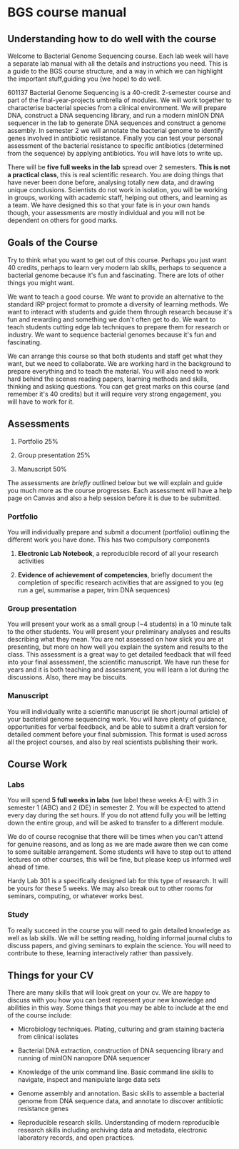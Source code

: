 # BGS course manual

## Understanding how to do well with the course

Welcome to Bacterial Genome Sequencing course. Each lab week will have a separate lab manual with all the details and instructions you need. This is a guide to the BGS course structure, and a way in which we can highlight the important stuff,guiding you (we hope) to do well.

601137 Bacterial Genome Sequencing is a 40-credit 2-semester course and
part of the final-year-projects umbrella of modules. We will work
together to characterise bacterial species from a clinical environment.
We will prepare DNA, construct a DNA sequencing library, and run a
modern minION DNA sequencer in the lab to generate DNA sequences and
construct a genome assembly. In semester 2 we will annotate the
bacterial genome to identify genes involved in antibiotic resistance.
Finally you can test your personal assessment of the bacterial
resistance to specific antibiotics (determined from the sequence) by
applying antibiotics. You will have lots to write up.

There will be **five full weeks in the lab** spread over 2 semesters.
**This is not a practical class**, this is real scientific research. You
are doing things that have never been done before, analysing totally new
data, and drawing unique conclusions. Scientists do not work in
isolation, you will be working in groups, working with academic staff,
helping out others, and learning as a team. We have designed this so
that your fate is in your own hands though, your assessments are mostly
individual and you will not be dependent on others for good marks.

## Goals of the Course

Try to think what you want to get out of this course. Perhaps you just
want 40 credits, perhaps to learn very modern lab skills, perhaps to
sequence a bacterial genome because it's fun and fascinating. There are
lots of other things you might want.

We want to teach a good course. We want to provide an alternative to the
standard IRP project format to promote a diversity of learning methods.
We want to interact with students and guide them through research
because it's fun and rewarding and something we don't often get to do.
We want to teach students cutting edge lab techniques to prepare them
for research or industry. We want to sequence bacterial genomes because
it's fun and fascinating.

We can arrange this course so that both students and staff get what they
want, but we need to collaborate. We are working hard in the background
to prepare everything and to teach the material. You will also need to
work hard behind the scenes reading papers, learning methods and skills,
thinking and asking questions. You can get great marks on this course
(and remember it's 40 credits) but it will require very strong
engagement, you will have to work for it.

## Assessments

1. Portfolio 25%

2. Group presentation 25%

3. Manuscript 50%

The assessments are *briefly* outlined below but we will explain and
guide you much more as the course progresses. Each assessment will have
a help page on Canvas and also a help session before it is due to be
submitted.

### Portfolio

You will individually prepare and submit a document (portfolio)
outlining the different work you have done. This has two compulsory
components

1. **Electronic Lab Notebook**, a reproducible record of all your research activities

2. **Evidence of achievement of competencies**, briefly document the completion of specific research activities that are assigned to you (eg run a gel, summarise a paper, trim DNA sequences)

### Group presentation

You will present your work as a small group (~4 students) in a 10
minute talk to the other students. You will present your preliminary
analyses and results describing what they mean. You are not assessed on
how slick you are at presenting, but more on how well you explain the
system and results to the class. This assessment is a great way to get
detailed feedback that will feed into your final assessment, the
scientific manuscript. We have run these for years and it is both
teaching and assessment, you will learn a lot during the discussions.
Also, there may be biscuits.

### Manuscript

You will individually write a scientific manuscript (ie short journal
article) of your bacterial genome sequencing work. You will have plenty
of guidance, opportunities for verbal feedback, and be able to submit a
draft version for detailed comment before your final submission. This
format is used across all the project courses, and also by real
scientists publishing their work.

## Course Work

### Labs

You will spend **5 full weeks in labs** (we label these weeks A-E) with
3 in semester 1 (ABC) and 2 (DE) in semester 2. You will be expected to
attend every day during the set hours. If you do not attend fully you
will be letting down the entire group, and will be asked to transfer to
a different module.

We do of course recognise that there will be times when you can't attend
for genuine reasons, and as long as we are made aware then we can come
to some suitable arrangement. Some students will have to step out to
attend lectures on other courses, this will be fine, but please keep us
informed well ahead of time.

Hardy Lab 301 is a specifically designed lab for this type of research.
It will be yours for these 5 weeks. We may also break out to other rooms
for seminars, computing, or whatever works best.

### Study

To really succeed in the course you will need to gain detailed knowledge
as well as lab skills. We will be setting reading, holding informal
journal clubs to discuss papers, and giving seminars to explain the
science. You will need to contribute to these, learning interactively
rather than passively.

## Things for your CV

There are many skills that will look great on your cv. We are happy to
discuss with you how you can best represent your new knowledge and
abilities in this way. Some things that you may be able to include at
the end of the course include:

- Microbiology techniques. Plating, culturing and gram staining bacteria from clinical isolates

- Bacterial DNA extraction, construction of DNA sequencing library and running of minION nanopore DNA sequencer

- Knowledge of the unix command line. Basic command line skills to navigate, inspect and manipulate large data sets

- Genome assembly and annotation. Basic skills to assemble a bacterial genome from DNA sequence data, and annotate to discover antibiotic resistance genes

- Reproducible research skills. Understanding of modern reproducible research skills including archiving data and metadata, electronic laboratory records, and open practices.
